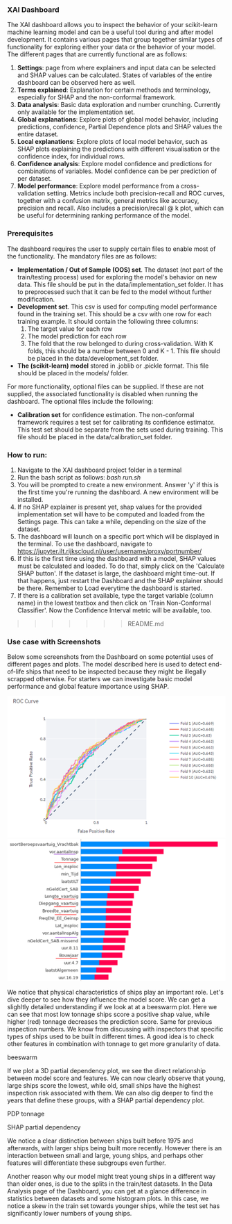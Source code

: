 ### XAI Dashboard
The XAI dashboard allows you to inspect the behavior of your scikit-learn machine learning model and can be a useful tool during and after model development. It contains various pages that group together similar types of functionality for exploring either your data or the behavior of your model. The different pages that are currently functional are as follows:

1. **Settings**: page from where explainers and input data can be selected and SHAP values can be calculated. States of variables of the entire dashboard can be observed here as well. 
1. **Terms explained**: Explanation for certain methods and terminology, especially for SHAP and the non-conformal framework.
2. **Data analysis**: Basic data exploration and number crunching. Currently only available for the implementation set.
3. **Global explanations**: Explore plots of global model behavior, including predictions, confidence, Partial Dependence plots and SHAP values the entire dataset.
4. **Local explanations**: Explore plots of local model behavior, such as SHAP plots explaining the predictions with different visualisation or the confidence index, for individual rows. 
5. **Confidence analysis**: Explore model confidence and predictions for combinations of variables. Model confidence can be per prediction of per dataset.
6. **Model performance**: Explore model performance from a cross-validation setting. Metrics include both precision-recall and ROC curves, together with a confusion matrix, general metrics like accuracy, precision and recall. Also includes a precision/recall @ k plot, which can be useful for determining ranking performance of the model.


### Prerequisites
The dashboard requires the user to supply certain files to enable most of the functionality. The mandatory files are as follows:
- **Implementation / Out of Sample (OOS) set**. The dataset (not part of the train/testing process) used for exploring the model's behavior on new data. This file should be put in the data/implementation_set folder. It has to preprocessed such that it can be fed to the model without further modification.
- **Development set**. This csv is used for computing model performance found in the training set. This should be a csv with one row for each training example. It should contain the following three columns:
   1. The target value for each row
   1. The model prediction for each row
   1. The fold that the row belonged to during cross-validation. With K folds, this should be a number between 0 and K - 1.
   This file should be placed in the data/development_set folder.
- **The (scikit-learn) model** stored in .joblib or .pickle format. This file should be placed in the models/ folder.

For more functionality, optional files can be supplied. If these are not supplied, the associated functionality is disabled when running the dashboard. The optional files include the following:
   - **Calibration set** for confidence estimation. The non-conformal framework requires a test set for calibrating its confidence estimator. This test set should be separate from the sets used during training. This file should be placed in the data/calibration_set folder.

### How to run:
1. Navigate to the XAI dashboard project folder in a terminal
1. Run the bash script as follows: *bash run.sh*
1. You will be prompted to create a new environment. Answer 'y' if this is the first time you're running the dashboard. A new environment will be installed.
1. If no SHAP explainer is present yet, shap values for the provided implementation set will have to be computed and loaded from the Settings page. This can take a while, depending on the size of the dataset.
1. The dashboard will launch on a specific port which will be displayed in the terminal. To use the dashboard, navigate to https://jupyter.ilt.rijkscloud.nl/user/username/proxy/portnumber/
1. If this is the first time using the dashboard with a model, SHAP values must be calculated and loaded. To do that, simply click on the 'Calculate SHAP button'. If the dataset is large, the dashboard might time-out. If that happens, just restart the Dashboard and the SHAP explainer should be there. Remember to Load everytime the dashboard is started. 
1. If there is a calibration set available, type the target variable (column name) in the lowest textbox and then click on 'Train Non-Conformal Classifier'. Now the Confidence Interval metric will be available, too.
>>>>>>> README.md

### Use case with Screenshots

Below some screenshots from the Dashboard on some potential uses of different pages and plots. The model described here is used to detect end-of-life ships that need to be inspected because they might be illegally scrapped otherwise. For starters we can investigate basic model performance and global feature importance using SHAP. 

![Receiver Operating Characteristic curve](screenshots/ROC.png)
![Global Shap bar plot. Blue is negative, red is positive impac t on score.](screenshots/global_shap_bar.png)


We notice that physical characteristics of ships play an important role. Let's dive deeper to see how they influence the model score. 
We can get a slighltly detailed understanding if we look at at a beeswarm plot. Here we can see that most low tonnage ships score a positive shap value, while higher (red) tonnage decreases the prediction score. Same for previous inspection numbers. We know from discussing with inspectors that specific types of ships used to be built in different times. A good idea is to check other features in combination with tonnage to get more granularity of data. 

beeswarm

If we plot a 3D partial dependency plot, we see the direct relationship between model score and features. We can now clearly observe that young, large ships score the lowest, while old, small ships have the highest inspection risk associated with them. We can also dig deeper to find the years that define these groups, with a SHAP partial dependency plot. 

PDP tonnage

SHAP partial dependency

We notice a clear distinction between ships built before 1975 and afterwards, with larger ships being built more recently. However there is an interaction between small and large, young ships, and perhaps other features will differentiate these subgroups even further. 

Another reason why our model might treat young ships in a different way than older ones, is due to the splits in the train/test datasets. In the Data Analysis page of the Dashboard, you can get at a glance difference in statistics between datasets and some histogram plots. In this case, we notice a skew in the train set towards younger ships, while the test set has significantly lower numbers of young ships. 

